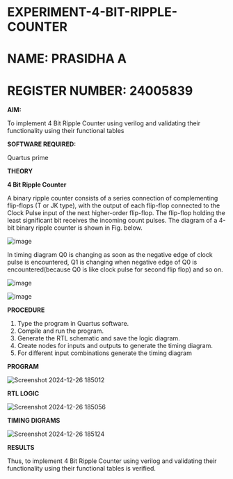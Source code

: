 # EXPERIMENT-4-BIT-RIPPLE-COUNTER

# NAME: PRASIDHA A

# REGISTER NUMBER: 24005839

**AIM:**

To implement  4 Bit Ripple Counter using verilog and validating their functionality using their functional tables

**SOFTWARE REQUIRED:**

Quartus prime

**THEORY**

**4 Bit Ripple Counter**

A binary ripple counter consists of a series connection of complementing flip-flops (T or JK type), with the output of each flip-flop connected to the Clock Pulse input of the next higher-order flip-flop. The flip-flop holding the least significant bit receives the incoming count pulses. The diagram of a 4-bit binary ripple counter is shown in Fig. below.

![image](https://github.com/naavaneetha/4-BIT-RIPPLE-COUNTER/assets/154305477/cb4b74d4-31ab-4359-95d0-d22e67daba13)

In timing diagram Q0 is changing as soon as the negative edge of clock pulse is encountered, Q1 is changing when negative edge of Q0 is encountered(because Q0 is like clock pulse for second flip flop) and so on.

![image](https://github.com/naavaneetha/4-BIT-RIPPLE-COUNTER/assets/154305477/a573a7d6-014e-4e54-93e6-e2ac9530960b)

![image](https://github.com/naavaneetha/4-BIT-RIPPLE-COUNTER/assets/154305477/85e1958a-2fc1-49bb-9a9f-d58ccbf3663c)

**PROCEDURE**

 1. Type the program in Quartus software.
 2. Compile and run the program.
 3. Generate the RTL schematic and save the logic diagram.
 4. Create nodes for inputs and outputs to generate the timing diagram.
 5. For different input combinations generate the timing diagram

**PROGRAM**


![Screenshot 2024-12-26 185012](https://github.com/user-attachments/assets/6e585219-1515-441e-bab1-7e6bcfa12fdf)


**RTL LOGIC**


![Screenshot 2024-12-26 185056](https://github.com/user-attachments/assets/3a592b74-0eda-4751-bddd-60f389620379)


**TIMING DIGRAMS**


![Screenshot 2024-12-26 185124](https://github.com/user-attachments/assets/874c34a7-d30d-48d4-99d1-755443110e03)


**RESULTS**

Thus, to implement 4 Bit Ripple Counter using verilog and validating their functionality using their functional tables is verified.
